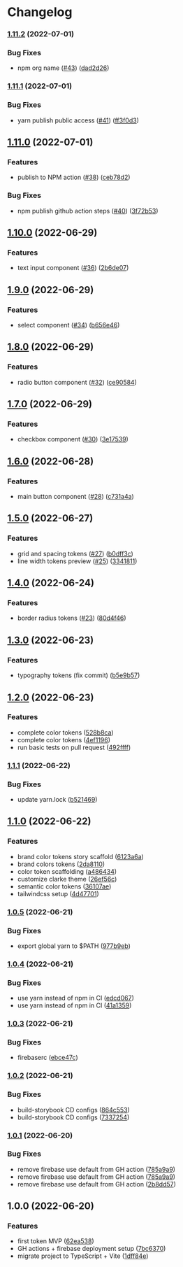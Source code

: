 # Changelog

### [1.11.2](https://www.github.com/clarke-energia/foton-ui/compare/v1.11.1...v1.11.2) (2022-07-01)


### Bug Fixes

* npm org name ([#43](https://www.github.com/clarke-energia/foton-ui/issues/43)) ([dad2d26](https://www.github.com/clarke-energia/foton-ui/commit/dad2d2653e8fad78194eb3df72f2197a3fcad0fa))

### [1.11.1](https://www.github.com/clarke-energia/foton-ui/compare/v1.11.0...v1.11.1) (2022-07-01)


### Bug Fixes

* yarn publish public access ([#41](https://www.github.com/clarke-energia/foton-ui/issues/41)) ([ff3f0d3](https://www.github.com/clarke-energia/foton-ui/commit/ff3f0d36726219d6d2f125b80254ce3b64d76bee))

## [1.11.0](https://www.github.com/clarke-energia/foton-ui/compare/v1.10.0...v1.11.0) (2022-07-01)


### Features

* publish to NPM action ([#38](https://www.github.com/clarke-energia/foton-ui/issues/38)) ([ceb78d2](https://www.github.com/clarke-energia/foton-ui/commit/ceb78d276a8939eb17e12e83867c3a00cfe65fe2))


### Bug Fixes

* npm publish github action steps ([#40](https://www.github.com/clarke-energia/foton-ui/issues/40)) ([3f72b53](https://www.github.com/clarke-energia/foton-ui/commit/3f72b532afc3924d68795a5d764c9ca7c8756dfc))

## [1.10.0](https://www.github.com/clarke-energia/foton-ui/compare/v1.9.0...v1.10.0) (2022-06-29)


### Features

* text input component ([#36](https://www.github.com/clarke-energia/foton-ui/issues/36)) ([2b6de07](https://www.github.com/clarke-energia/foton-ui/commit/2b6de07f75dad8eb67f921f55b52406ac6d0a06e))

## [1.9.0](https://www.github.com/clarke-energia/foton-ui/compare/v1.8.0...v1.9.0) (2022-06-29)


### Features

* select component ([#34](https://www.github.com/clarke-energia/foton-ui/issues/34)) ([b656e46](https://www.github.com/clarke-energia/foton-ui/commit/b656e4692f60d0590852462c8073a73e78ad2673))

## [1.8.0](https://www.github.com/clarke-energia/foton-ui/compare/v1.7.0...v1.8.0) (2022-06-29)


### Features

* radio button component ([#32](https://www.github.com/clarke-energia/foton-ui/issues/32)) ([ce90584](https://www.github.com/clarke-energia/foton-ui/commit/ce90584fb76b540b4b0a5ad1fa9d5f0d4c13cdac))

## [1.7.0](https://www.github.com/clarke-energia/foton-ui/compare/v1.6.0...v1.7.0) (2022-06-29)


### Features

* checkbox component ([#30](https://www.github.com/clarke-energia/foton-ui/issues/30)) ([3e17539](https://www.github.com/clarke-energia/foton-ui/commit/3e1753983780ca1eb7e415cadd7dbd1b1c735536))

## [1.6.0](https://www.github.com/clarke-energia/foton-ui/compare/v1.5.0...v1.6.0) (2022-06-28)


### Features

* main button component ([#28](https://www.github.com/clarke-energia/foton-ui/issues/28)) ([c731a4a](https://www.github.com/clarke-energia/foton-ui/commit/c731a4a850dbb9bf1454544e029716aa5bea9e58))

## [1.5.0](https://www.github.com/clarke-energia/foton-ui/compare/v1.4.0...v1.5.0) (2022-06-27)


### Features

* grid and spacing tokens ([#27](https://www.github.com/clarke-energia/foton-ui/issues/27)) ([b0dff3c](https://www.github.com/clarke-energia/foton-ui/commit/b0dff3c3fb9d9479cd159ffe4e6b4dbbffa162df))
* line width tokens preview ([#25](https://www.github.com/clarke-energia/foton-ui/issues/25)) ([3341811](https://www.github.com/clarke-energia/foton-ui/commit/3341811d7f66834414709854b7b9773ccf9ef99d))

## [1.4.0](https://www.github.com/clarke-energia/foton-ui/compare/v1.3.0...v1.4.0) (2022-06-24)


### Features

* border radius tokens ([#23](https://www.github.com/clarke-energia/foton-ui/issues/23)) ([80d4f46](https://www.github.com/clarke-energia/foton-ui/commit/80d4f467fe7d3f559e61d7a19fa00d2439ac1959))

## [1.3.0](https://www.github.com/clarke-energia/foton-ui/compare/v1.2.0...v1.3.0) (2022-06-23)


### Features

* typography tokens (fix commit) ([b5e9b57](https://www.github.com/clarke-energia/foton-ui/commit/b5e9b5703ea27814a31f2507f5ace6dee90c0e92))

## [1.2.0](https://www.github.com/clarke-energia/foton-ui/compare/v1.1.1...v1.2.0) (2022-06-23)


### Features

* complete color tokens ([528b8ca](https://www.github.com/clarke-energia/foton-ui/commit/528b8caae98830c8dbf39c028033a0fb4100e828))
* complete color tokens ([4ef1196](https://www.github.com/clarke-energia/foton-ui/commit/4ef11963c9a6c5514219fa1050a9127b8a206107))
* run basic tests on pull request ([492ffff](https://www.github.com/clarke-energia/foton-ui/commit/492ffff2a81fd962c065a7e05da9c0ba02c0f059))

### [1.1.1](https://www.github.com/clarke-energia/foton-ui/compare/v1.1.0...v1.1.1) (2022-06-22)


### Bug Fixes

* update yarn.lock ([b521469](https://www.github.com/clarke-energia/foton-ui/commit/b521469c6fbf1b74a1c4da56e806fc6101e051b3))

## [1.1.0](https://www.github.com/clarke-energia/foton-ui/compare/v1.0.5...v1.1.0) (2022-06-22)


### Features

* brand color tokens story scaffold ([6123a6a](https://www.github.com/clarke-energia/foton-ui/commit/6123a6a2996484d52980c121a90e69538fdca02c))
* brand colors tokens ([2da8110](https://www.github.com/clarke-energia/foton-ui/commit/2da81105c2a8bc0b04e59b06598af8d00405b1b4))
* color token scaffolding ([a486434](https://www.github.com/clarke-energia/foton-ui/commit/a4864348c203806f9d3504c6c16706b9216bee00))
* customize clarke theme ([26ef56c](https://www.github.com/clarke-energia/foton-ui/commit/26ef56c7dfe4090f2d30b5bdd71acba2ad531e51))
* semantic color tokens ([36107ae](https://www.github.com/clarke-energia/foton-ui/commit/36107ae46fa6b9a21f2485493f34bf984ff383a9))
* tailwindcss setup ([4d47701](https://www.github.com/clarke-energia/foton-ui/commit/4d4770124009a5aa00b36af3875672f1f8739bb9))

### [1.0.5](https://www.github.com/clarke-energia/foton-ui/compare/v1.0.4...v1.0.5) (2022-06-21)


### Bug Fixes

* export global yarn to $PATH ([977b9eb](https://www.github.com/clarke-energia/foton-ui/commit/977b9ebed430c48c6298006eff3a3e9fdc56ae85))

### [1.0.4](https://www.github.com/clarke-energia/foton-ui/compare/v1.0.3...v1.0.4) (2022-06-21)


### Bug Fixes

* use yarn instead of npm in CI ([edcd067](https://www.github.com/clarke-energia/foton-ui/commit/edcd067b31960331818daa949f98791b4b454707))
* use yarn instead of npm in CI ([41a1359](https://www.github.com/clarke-energia/foton-ui/commit/41a1359637dfb7f22dc5052ea3946160170827f1))

### [1.0.3](https://www.github.com/clarke-energia/foton-ui/compare/v1.0.2...v1.0.3) (2022-06-21)


### Bug Fixes

* firebaserc ([ebce47c](https://www.github.com/clarke-energia/foton-ui/commit/ebce47c938b2b48619d2ba25b36adebb6fb6d327))

### [1.0.2](https://www.github.com/clarke-energia/foton-ui/compare/v1.0.1...v1.0.2) (2022-06-21)


### Bug Fixes

* build-storybook CD configs ([864c553](https://www.github.com/clarke-energia/foton-ui/commit/864c5538d14dc8ac2bd88c69e6901f94b6249b9e))
* build-storybook CD configs ([7337254](https://www.github.com/clarke-energia/foton-ui/commit/7337254fca534d2a06bb795e7f8c136d6897b5b4))

### [1.0.1](https://www.github.com/clarke-energia/foton-ui/compare/v1.0.0...v1.0.1) (2022-06-20)


### Bug Fixes

* remove firebase use default from GH action ([785a9a9](https://www.github.com/clarke-energia/foton-ui/commit/785a9a9db4248b8ed0347c51a96d887bec2cf734))
* remove firebase use default from GH action ([785a9a9](https://www.github.com/clarke-energia/foton-ui/commit/785a9a9db4248b8ed0347c51a96d887bec2cf734))
* remove firebase use default from GH action ([2b8dd57](https://www.github.com/clarke-energia/foton-ui/commit/2b8dd5779b542f0a38f4a11e12a8b25db2a5d9b3))

## 1.0.0 (2022-06-20)


### Features

* first token MVP ([62ea538](https://www.github.com/clarke-energia/foton-ui/commit/62ea538cdc3bc5186bcc99d4e5077245479f3241))
* GH actions + firebase deployment setup ([7bc6370](https://www.github.com/clarke-energia/foton-ui/commit/7bc6370150727c89a0a4c17d709f2b4aadde69f1))
* migrate project to TypeScript + Vite ([1dff84e](https://www.github.com/clarke-energia/foton-ui/commit/1dff84e2ff0355fbbd0dd22df3687d43cf105ff3))
